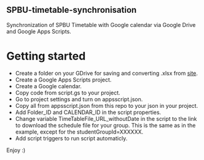 SPBU-timetable-synchronisation
---
Synchronization of SPBU Timetable with Google calendar via Google Drive and Google Apps Scripts.


# Getting started

- Create a folder on your GDrive for saving and converting .xlsx from [site](https://timetable.spbu.ru/MATH/).
- Create a Google Apps Scripts project. 
- Create a Google calendar.
- Copy code from script.gs to your project.
- Go to project settings and turn on appsscript.json.
- Copy all from appsscript.json from this repo to your json in your project.
- Add Folder_ID and CALENDAR_ID in the script properties.
- Change variable TimeTableFile_URL_withoutDate in the script to the link to download the schedule file for your group. This is the same as in the example, except for the studentGroupId=XXXXXX.
- Add script triggers to run script automaticly.

 Enjoy :)
